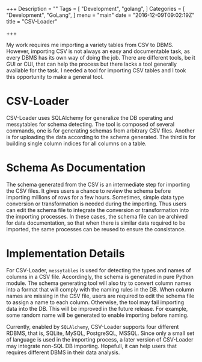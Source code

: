 +++
Description = ""
Tags = [
  "Development",
  "golang",
]
Categories = [
  "Development",
  "GoLang",
]
menu = "main"
date = "2016-12-09T09:02:19Z"
title = "CSV-Loader"

+++

My work requires me importing a variety tables from CSV to DBMS.
However, importing CSV is not always an easy and documentable task, as every DBMS has its own way of doing the job.
There are different tools, be it GUI or CUI, that can help the process but there lacks a tool generally available for the task.
I needed a tool for importing CSV tables and I took this opportunity to make a general tool.

CSV-Loader
==========

CSV-Loader uses SQLAlchemy for generalize the DB operating and messytables for schema detecting.
The tool is composed of several commands, one is for generating schemas from arbitrary CSV files.
Another is for uploading the data according to the schema generated.
The third is for building single column indices for all columns on a table.

Schema As Documentation
=======================

The schema generated from the CSV is an intermediate step for importing the CSV files.
It gives users a chance to review the schema before importing millions of rows for a few hours.
Sometimes, simple data type conversion or transformation is needed during the importing.
Thus users can edit the schema file to integrate the conversion or transformation into the importing processes.
In these cases, the schema file can be archived for data documentation, so that when there is similar data required to be imported, the same processes can be reused to ensure the consistance.

Implementation Details
======================

For CSV-Loader, `messytables` is used for detecting the types and names of columns in a CSV file.
Accordingly, the schema is generated in pure Python module.
The schema generating tool will also try to convert column names into a format that will comply with the naming rules in the DB.
When column names are missing in the CSV file, users are required to edit the schema file to assign a name to each column.
Otherwise, the tool may fail importing data into the DB.
This will be improved in the future release.
For example, some random name will be generated to enable importing before naming.

Currently, enabled by `SQLAlchemy`, CSV-Loader supports four different RDBMS, that is, SQLite, MySQL, PostgreSQL, MSSQL.
Since only a small set of language is used in the importing process, a later version of CSV-Loader may integrate non-SQL DB importing.
Hopefull, it can help users that requires different DBMS in their data analysis.
